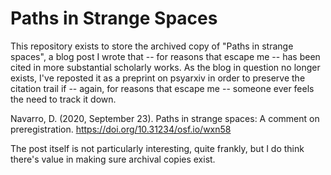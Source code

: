 
# Paths in Strange Spaces

This repository exists to store the archived copy of "Paths in strange spaces", a blog post I wrote that -- for reasons that escape me -- has been cited in more substantial scholarly works. As the blog in question no longer exists, I've reposted it as a preprint on psyarxiv in order to preserve the citation trail if -- again, for reasons that escape me -- someone ever feels the need to track it down. 

Navarro, D. (2020, September 23). Paths in strange spaces: A comment on preregistration. https://doi.org/10.31234/osf.io/wxn58

The post itself is not particularly interesting, quite frankly, but I do think there's value in making sure archival copies exist. 
